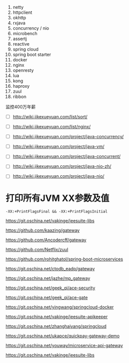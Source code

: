 1. netty
2. httpclient
3. okhttp
4. rxjava
5. concurrency / nio
6. microbench
7. assertj
8. reactive
9. spring cloud
10. spring boot starter
11. docker
12. nginx
13. openresty
14. lua
15. kong
16. haproxy
17. zuul
18. ribbon


监控400万年薪





-[ ] http://wiki.jikexueyuan.com/list/sort/


-[ ] http://wiki.jikexueyuan.com/list/nginx/


-[ ] http://wiki.jikexueyuan.com/project/java-concurrency/
-[ ] http://wiki.jikexueyuan.com/project/java-vm/
-[ ] http://wiki.jikexueyuan.com/project/java-concurrent/
-[ ] http://wiki.jikexueyuan.com/project/java-nio-zh/
-[ ] http://wiki.jikexueyuan.com/project/java-nio/







# 打印所有JVM XX参数及值

```shell
-XX:+PrintFlagsFinal && -XX:+PrintFlagsInitial
```





https://git.oschina.net/vakinge/jeesuite-libs

https://github.com/kaazing/gateway

https://github.com/Ancodercff/gateway

https://github.com/Netflix/zuul

https://github.com/rohitghatol/spring-boot-microservices

https://git.oschina.net/ctodb_eadp/gateway

https://git.oschina.net/jazhe/mp_gateway

https://git.oschina.net/geek_qi/ace-security

https://git.oschina.net/geek_qi/ace-gate

https://git.oschina.net/yingwang/springcloud-docker

https://git.oschina.net/vakinge/jeesuite-apikeeper

https://git.oschina.net/zhanghaiyang/springcloud

https://git.oschina.net/ukapce/quickpay-gateway-demo

https://git.oschina.net/youway/microservice-api-gateway

https://git.oschina.net/vakinge/jeesuite-libs
